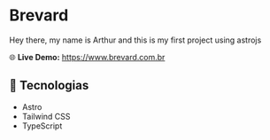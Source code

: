 # Brevard

Hey there, my name is Arthur and this is my first project using astrojs

🌐 **Live Demo:** https://www.brevard.com.br

## 🚀 Tecnologias

- Astro
- Tailwind CSS
- TypeScript